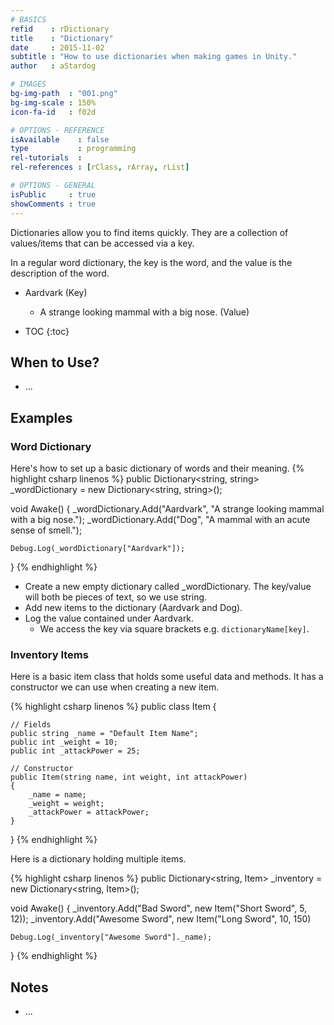 ```yaml
---
# BASICS
refid    : rDictionary
title    : "Dictionary"
date     : 2015-11-02
subtitle : "How to use dictionaries when making games in Unity."
author   : aStardog

# IMAGES
bg-img-path  : "001.png"
bg-img-scale : 150%
icon-fa-id   : f02d

# OPTIONS - REFERENCE
isAvailable    : false
type           : programming
rel-tutorials  : 
rel-references : [rClass, rArray, rList]

# OPTIONS - GENERAL
isPublic     : true
showComments : true
---
```

Dictionaries allow you to find items quickly. They are a collection of values/items that can be accessed via a key. 

In a regular word dictionary, the key is the word, and the value is the description of the word.

* Aardvark (Key)
  * A strange looking mammal with a big nose. (Value)

* TOC
{:toc}

## When to Use?

* ...

## Examples

### Word Dictionary

Here's how to set up a basic dictionary of words and their meaning.
{% highlight csharp linenos %}
public Dictionary<string, string> _wordDictionary = new Dictionary<string, string>();

void Awake()
{
	_wordDictionary.Add("Aardvark", "A strange looking mammal with a big nose.");
	_wordDictionary.Add("Dog", "A mammal with an acute sense of smell.");
	
	Debug.Log(_wordDictionary["Aardvark"]);
}
{% endhighlight %}

* Create a new empty dictionary called _wordDictionary. The key/value will both be pieces of text, so we use string.
* Add new items to the dictionary (Aardvark and Dog).
* Log the value contained under Aardvark.
  * We access the key via square brackets e.g. <code class="inline">dictionaryName[key]</code>.

### Inventory Items
Here is a basic item class that holds some useful data and methods. It has a constructor we can use when creating a new item.

{% highlight csharp linenos %}
public class Item {

	// Fields
	public string _name = "Default Item Name";
	public int _weight = 10;
	public int _attackPower = 25;
	
	// Constructor
	public Item(string name, int weight, int attackPower)
	{
		_name = name;
		_weight = weight;
		_attackPower = attackPower;
	}

}
{% endhighlight %}

Here is a dictionary holding multiple items.

{% highlight csharp linenos %}
public Dictionary<string, Item> _inventory = new Dictionary<string, Item>();

void Awake()
{
	_inventory.Add("Bad Sword", new Item("Short Sword", 5, 12));
	_inventory.Add("Awesome Sword", new Item("Long Sword", 10, 150)
	
	Debug.Log(_inventory["Awesome Sword"]._name);
}
{% endhighlight %}

## Notes

* ...